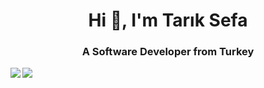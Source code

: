 <h1 align="center">Hi 👋, I'm Tarık Sefa</h1>
<h3 align="center">A Software Developer from Turkey</h3>

<img align="left" src="https://github-readme-stats.vercel.app/api?username=gosmacx&show_icons=true&theme=dark" />
<img align="center" src="https://github-readme-stats.vercel.app/api/top-langs/?username=gosmacx&theme=dark&layout=compact" />
